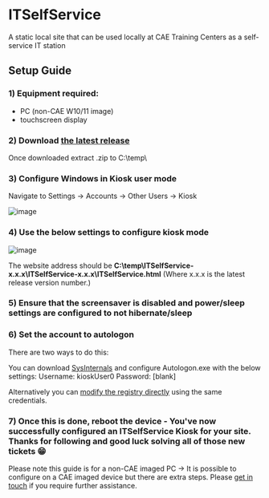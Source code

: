 # ITSelfService
A static local site that can be used locally at CAE Training Centers as a self-service IT station

## Setup Guide

### 1) Equipment required:
- PC (non-CAE W10/11 image)
- touchscreen display

### 2) Download [the latest release](https://github.com/Daniel-lamin/ITSelfService/releases/)
Once downloaded extract .zip to C:\temp\

### 3) Configure Windows in Kiosk user mode
Navigate to Settings → Accounts → Other Users → Kiosk

![image](https://github.com/Daniel-lamin/ITSelfService/assets/94974969/f13fc0ca-d890-44d3-97a8-f01fca1c3c3e)

### 4) Use the below settings to configure kiosk mode

![image](https://github.com/Daniel-lamin/ITSelfService/assets/94974969/138163c6-7e32-4d46-88bf-c382ba2d596e)

The website address should be **C:\temp\ITSelfService-x.x.x\ITSelfService-x.x.x\ITSelfService.html** (Where x.x.x is the latest release version number.)

### 5) Ensure that the screensaver is disabled and power/sleep settings are configured to not hibernate/sleep

### 6) Set the account to autologon

There are two ways to do this:

You can download [SysInternals](https://learn.microsoft.com/en-us/sysinternals/) and configure Autologon.exe with the below settings:
Username: kioskUser0 
Password: [blank]

Alternatively you can [modify the registry directly](https://learn.microsoft.com/en-us/troubleshoot/windows-server/user-profiles-and-logon/turn-on-automatic-logon) using the same credentials.

### 7) Once this is done, reboot the device - You've now successfully configured an ITSelfService Kiosk for your site. Thanks for following and good luck solving all of those new tickets 😁

Please note this guide is for a non-CAE imaged PC -> It is possible to configure on a CAE imaged device but there are extra steps. Please [get in touch](mailto:daniel.fitzgerald@cae.com) if you require further assistance.




